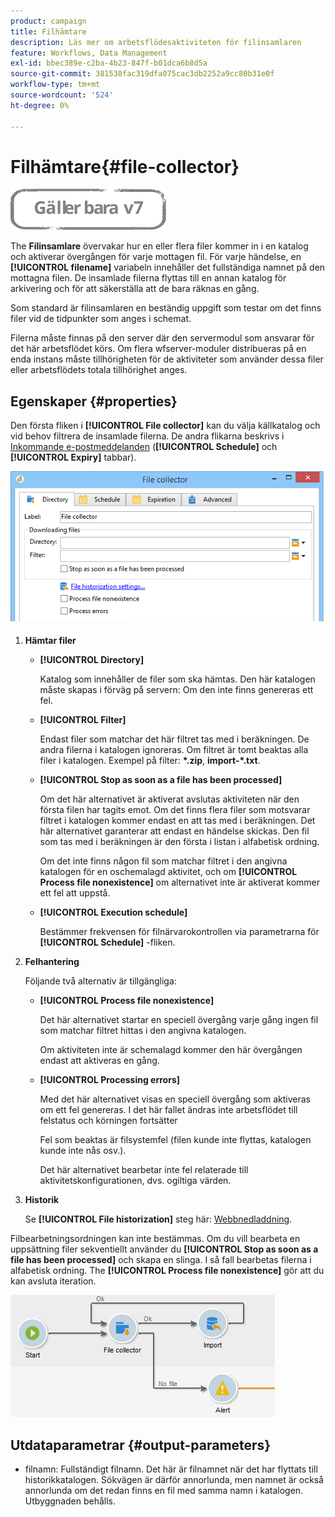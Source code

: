 ```yaml
---
product: campaign
title: Filhämtare
description: Läs mer om arbetsflödesaktiviteten för filinsamlaren
feature: Workflows, Data Management
exl-id: bbec389e-c2ba-4b23-847f-b01dca6b8d5a
source-git-commit: 381538fac319dfa075cac3db2252a9cc80b31e0f
workflow-type: tm+mt
source-wordcount: '524'
ht-degree: 0%

---
```


# Filhämtare{#file-collector}

![](../../assets/v7-only.svg)

The **Filinsamlare** övervakar hur en eller flera filer kommer in i en katalog och aktiverar övergången för varje mottagen fil. För varje händelse, en **[!UICONTROL filename]** variabeln innehåller det fullständiga namnet på den mottagna filen. De insamlade filerna flyttas till en annan katalog för arkivering och för att säkerställa att de bara räknas en gång.

Som standard är filinsamlaren en beständig uppgift som testar om det finns filer vid de tidpunkter som anges i schemat.

Filerna måste finnas på den server där den servermodul som ansvarar för det här arbetsflödet körs. Om flera wfserver-moduler distribueras på en enda instans måste tillhörigheten för de aktiviteter som använder dessa filer eller arbetsflödets totala tillhörighet anges.

## Egenskaper {#properties}

Den första fliken i **[!UICONTROL File collector]** kan du välja källkatalog och vid behov filtrera de insamlade filerna. De andra flikarna beskrivs i [Inkommande e-postmeddelanden](inbound-emails.md) (**[!UICONTROL Schedule]** och **[!UICONTROL Expiry]** tabbar).

![](assets/file_collect_edit.png)

1. **Hämtar filer**

   * **[!UICONTROL Directory]**

      Katalog som innehåller de filer som ska hämtas. Den här katalogen måste skapas i förväg på servern: Om den inte finns genereras ett fel.

   * **[!UICONTROL Filter]**

      Endast filer som matchar det här filtret tas med i beräkningen. De andra filerna i katalogen ignoreras. Om filtret är tomt beaktas alla filer i katalogen. Exempel på filter: **&#42;.zip**, **import-&#42;.txt**.

   * **[!UICONTROL Stop as soon as a file has been processed]**

      Om det här alternativet är aktiverat avslutas aktiviteten när den första filen har tagits emot. Om det finns flera filer som motsvarar filtret i katalogen kommer endast en att tas med i beräkningen. Det här alternativet garanterar att endast en händelse skickas. Den fil som tas med i beräkningen är den första i listan i alfabetisk ordning.

      Om det inte finns någon fil som matchar filtret i den angivna katalogen för en oschemalagd aktivitet, och om **[!UICONTROL Process file nonexistence]** om alternativet inte är aktiverat kommer ett fel att uppstå.

   * **[!UICONTROL Execution schedule]**

      Bestämmer frekvensen för filnärvarokontrollen via parametrarna för **[!UICONTROL Schedule]** -fliken.

1. **Felhantering**

   Följande två alternativ är tillgängliga:

   * **[!UICONTROL Process file nonexistence]**

      Det här alternativet startar en speciell övergång varje gång ingen fil som matchar filtret hittas i den angivna katalogen.

      Om aktiviteten inte är schemalagd kommer den här övergången endast att aktiveras en gång.

   * **[!UICONTROL Processing errors]**

      Med det här alternativet visas en speciell övergång som aktiveras om ett fel genereras. I det här fallet ändras inte arbetsflödet till felstatus och körningen fortsätter

      Fel som beaktas är filsystemfel (filen kunde inte flyttas, katalogen kunde inte nås osv.).

      Det här alternativet bearbetar inte fel relaterade till aktivitetskonfigurationen, dvs. ogiltiga värden.

1. **Historik**

   Se **[!UICONTROL File historization]** steg här: [Webbnedladdning](web-download.md).

Filbearbetningsordningen kan inte bestämmas. Om du vill bearbeta en uppsättning filer sekventiellt använder du **[!UICONTROL Stop as soon as a file has been processed]** och skapa en slinga. I så fall bearbetas filerna i alfabetisk ordning. The **[!UICONTROL Process file nonexistence]** gör att du kan avsluta iteration.

![](assets/file_collect_loop.png)

## Utdataparametrar {#output-parameters}

* filnamn: Fullständigt filnamn. Det här är filnamnet när det har flyttats till historikkatalogen. Sökvägen är därför annorlunda, men namnet är också annorlunda om det redan finns en fil med samma namn i katalogen. Utbyggnaden behålls.
